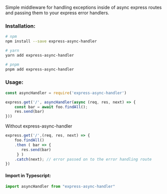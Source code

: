 Simple middleware for handling exceptions inside of async express routes and passing them to your express error handlers.

### Installation:

```sh
# npm
npm install --save express-async-handler

# yarn
yarn add express-async-handler

# pnpm
pnpm add express-async-handler
```

### Usage:

```javascript
const asyncHandler = require('express-async-handler')

express.get('/', asyncHandler(async (req, res, next) => {
	const bar = await foo.findAll();
	res.send(bar)
}))
```

Without express-async-handler

```javascript
express.get('/',(req, res, next) => {
    foo.findAll()
    .then ( bar => {
       res.send(bar)
     } )
    .catch(next); // error passed on to the error handling route
})
```

#### Import in Typescript:

```javascript
import asyncHandler from "express-async-handler"
```
